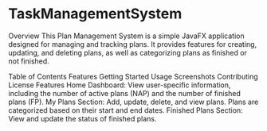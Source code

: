 # TaskManagementSystem
Overview
This Plan Management System is a simple JavaFX application designed for managing and tracking plans. It provides features for creating, updating, and deleting plans, as well as categorizing plans as finished or not finished.

Table of Contents
Features
Getting Started
Usage
Screenshots
Contributing
License
Features
Home Dashboard: View user-specific information, including the number of active plans (NAP) and the number of finished plans (FP).
My Plans Section: Add, update, delete, and view plans. Plans are categorized based on their start and end dates.
Finished Plans Section: View and update the status of finished plans.
